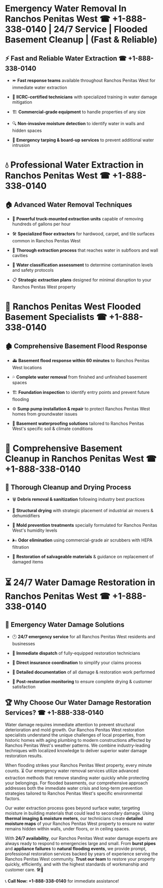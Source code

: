 # Emergency Water Removal In Ranchos Penitas West ☎ +1-888-338-0140 | 24/7 Service | Flooded Basement Cleanup | (Fast & Reliable)  

## ⚡ Fast and Reliable Water Extraction ☎ +1-888-338-0140  
- ⏩ **Fast response teams** available throughout Ranchos Penitas West for immediate water extraction  
- 🏅 **IICRC-certified technicians** with specialized training in water damage mitigation  
- 🏗️ **Commercial-grade equipment** to handle properties of any size  
- 🔍 **Non-invasive moisture detection** to identify water in walls and hidden spaces  
- 🛑 **Emergency tarping & board-up services** to prevent additional water intrusion  

# 💧 Professional Water Extraction in Ranchos Penitas West ☎ +1-888-338-0140  

## 🏠 Advanced Water Removal Techniques  
- 🚛 **Powerful truck-mounted extraction units** capable of removing hundreds of gallons per hour  
- 🛠️ **Specialized floor extractors** for hardwood, carpet, and tile surfaces common in Ranchos Penitas West  
- 📏 **Thorough extraction process** that reaches water in subfloors and wall cavities  
- 🧪 **Water classification assessment** to determine contamination levels and safety protocols  
- 📋 **Strategic extraction plans** designed for minimal disruption to your Ranchos Penitas West property  

# 🌊 Ranchos Penitas West Flooded Basement Specialists ☎ +1-888-338-0140  

## 🏚️ Comprehensive Basement Flood Response  
- 🚑 **Basement flood response within 60 minutes** to Ranchos Penitas West locations  
- 💦 **Complete water removal** from finished and unfinished basement spaces  
- 🏗️ **Foundation inspection** to identify entry points and prevent future flooding  
- ⚙️ **Sump pump installation & repair** to protect Ranchos Penitas West homes from groundwater issues  
- 🌱 **Basement waterproofing solutions** tailored to Ranchos Penitas West's specific soil & climate conditions  

# 🧹 Comprehensive Basement Cleanup in Ranchos Penitas West ☎ +1-888-338-0140  

## 🔄 Thorough Cleanup and Drying Process  
- 🗑️ **Debris removal & sanitization** following industry best practices  
- 💨 **Structural drying** with strategic placement of industrial air movers & dehumidifiers  
- 🦠 **Mold prevention treatments** specially formulated for Ranchos Penitas West's humidity levels  
- 🌬️ **Odor elimination** using commercial-grade air scrubbers with HEPA filtration  
- 🔧 **Restoration of salvageable materials** & guidance on replacement of damaged items  

# ⏳ 24/7 Water Damage Restoration in Ranchos Penitas West ☎ +1-888-338-0140  

## 🚀 Emergency Water Damage Solutions  
- 🕛 **24/7 emergency service** for all Ranchos Penitas West residents and businesses  
- 🚒 **Immediate dispatch** of fully-equipped restoration technicians  
- 🏦 **Direct insurance coordination** to simplify your claims process  
- 📜 **Detailed documentation** of all damage & restoration work performed  
- 🔎 **Post-restoration monitoring** to ensure complete drying & customer satisfaction  

## 🏆 Why Choose Our Water Damage Restoration Services? ☎ +1-888-338-0140  
Water damage requires immediate attention to prevent structural deterioration and mold growth. Our Ranchos Penitas West restoration specialists understand the unique challenges of local properties, from historic homes with aging plumbing to modern constructions affected by Ranchos Penitas West's weather patterns. We combine industry-leading techniques with localized knowledge to deliver superior water damage restoration results.  

When flooding strikes your Ranchos Penitas West property, every minute counts. ⏳ Our emergency water removal services utilize advanced extraction methods that remove standing water quickly while protecting your belongings. For flooded basements, our comprehensive approach addresses both the immediate water crisis and long-term prevention strategies tailored to Ranchos Penitas West's specific environmental factors.  

Our water extraction process goes beyond surface water, targeting moisture in building materials that could lead to secondary damage. Using **thermal imaging & moisture meters**, our technicians create **detailed moisture maps** of your Ranchos Penitas West property to ensure no water remains hidden within walls, under floors, or in ceiling spaces.  

With **24/7 availability**, our Ranchos Penitas West water damage experts are always ready to respond to emergencies large and small. From **burst pipes** and **appliance failures** to **natural flooding events**, we provide prompt, professional restoration services backed by years of experience serving the Ranchos Penitas West community. **Trust our team** to restore your property quickly, efficiently, and with the highest standards of workmanship and customer care. 🛠️💪  

📞 **Call Now: +1-888-338-0140** for immediate assistance!